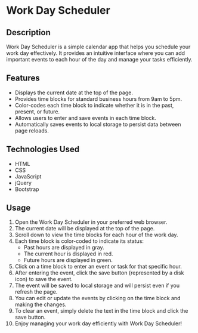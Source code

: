 # Work Day Scheduler

## Description
Work Day Scheduler is a simple calendar app that helps you schedule your work day effectively. It provides an intuitive interface where you can add important events to each hour of the day and manage your tasks efficiently.

## Features
- Displays the current date at the top of the page.
- Provides time blocks for standard business hours from 9am to 5pm.
- Color-codes each time block to indicate whether it is in the past, present, or future.
- Allows users to enter and save events in each time block.
- Automatically saves events to local storage to persist data between page reloads.

## Technologies Used
- HTML
- CSS
- JavaScript
- jQuery
- Bootstrap

## Usage
1. Open the Work Day Scheduler in your preferred web browser.
2. The current date will be displayed at the top of the page.
3. Scroll down to view the time blocks for each hour of the work day.
4. Each time block is color-coded to indicate its status:
   - Past hours are displayed in gray.
   - The current hour is displayed in red.
   - Future hours are displayed in green.
5. Click on a time block to enter an event or task for that specific hour.
6. After entering the event, click the save button (represented by a disk icon) to save the event.
7. The event will be saved to local storage and will persist even if you refresh the page.
8. You can edit or update the events by clicking on the time block and making the changes.
9. To clear an event, simply delete the text in the time block and click the save button.
10. Enjoy managing your work day efficiently with Work Day Scheduler!